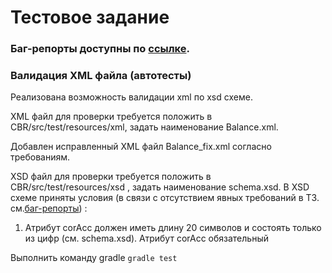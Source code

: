 # Тестовое задание

### Баг-репорты доступны по [ссылке](https://docs.google.com/spreadsheets/d/1zq7UkJwgAoyp8M1UnnpYjtMbFgJwACVzDhPGRilJyTk/edit#gid=0).

### Валидация XML файла (автотесты)
Реализована возможность валидации xml по xsd схеме.

XML файл для проверки требуется положить в CBR/src/test/resources/xml, задать наименование Balance.xml. 

Добавлен исправленный XML файл Balance_fix.xml согласно требованиям. 

XSD файл для проверки требуется положить в CBR/src/test/resources/xsd , задать наименование schema.xsd.
В XSD схеме приняты условия (в связи с отсутствием явных требований в ТЗ. см.[баг-репорты](https://docs.google.com/spreadsheets/d/1zq7UkJwgAoyp8M1UnnpYjtMbFgJwACVzDhPGRilJyTk/edit#gid=0)) :
1. Атрибут corAcc должен иметь длину 20 символов и состоять только из цифр (см. schema.xsd). Атрибут corAcc обязательный

Выполнить команду gradle ```gradle test```

